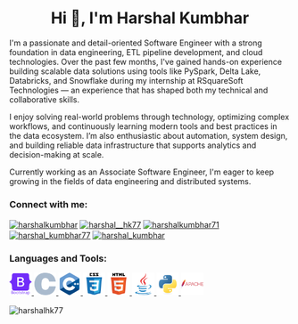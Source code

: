 <h1 align="center">Hi 👋, I'm Harshal Kumbhar</h1>
<p>I'm a passionate and detail-oriented Software Engineer with a strong foundation in data engineering, ETL pipeline development, and cloud technologies. Over the past few months, I've gained hands-on experience building scalable data solutions using tools like PySpark, Delta Lake, Databricks, and Snowflake during my internship at RSquareSoft Technologies — an experience that has shaped both my technical and collaborative skills.

I enjoy solving real-world problems through technology, optimizing complex workflows, and continuously learning modern tools and best practices in the data ecosystem. I’m also enthusiastic about automation, system design, and building reliable data infrastructure that supports analytics and decision-making at scale.

Currently working as an Associate Software Engineer, I'm eager to keep growing in the fields of data engineering and distributed systems.</p>

<h3 align="left">Connect with me:</h3>
<p align="left">
<a href="https://linkedin.com/in/harshalkumbhar" target="blank"><img align="center" src="https://raw.githubusercontent.com/rahuldkjain/github-profile-readme-generator/master/src/images/icons/Social/linked-in-alt.svg" alt="harshalkumbhar" height="30" width="40" /></a>
<a href="https://instagram.com/harshal__hk77" target="blank"><img align="center" src="https://raw.githubusercontent.com/rahuldkjain/github-profile-readme-generator/master/src/images/icons/Social/instagram.svg" alt="harshal__hk77" height="30" width="40" /></a>
<a href="https://www.hackerrank.com/harshalkumbhar71" target="blank"><img align="center" src="https://raw.githubusercontent.com/rahuldkjain/github-profile-readme-generator/master/src/images/icons/Social/hackerrank.svg" alt="harshalkumbhar71" height="30" width="40" /></a>
<a href="https://www.leetcode.com/harshal_kumbhar77" target="blank"><img align="center" src="https://raw.githubusercontent.com/rahuldkjain/github-profile-readme-generator/master/src/images/icons/Social/leet-code.svg" alt="harshal_kumbhar77" height="30" width="40" /></a>
<a href="https://auth.geeksforgeeks.org/user/harshal_kumbhar" target="blank"><img align="center" src="https://raw.githubusercontent.com/rahuldkjain/github-profile-readme-generator/master/src/images/icons/Social/geeks-for-geeks.svg" alt="harshal_kumbhar" height="30" width="40" /></a>
</p>

<h3 align="left">Languages and Tools:</h3>
<p align="left"> <a href="https://getbootstrap.com" target="_blank" rel="noreferrer"> <img src="https://raw.githubusercontent.com/devicons/devicon/master/icons/bootstrap/bootstrap-plain-wordmark.svg" alt="bootstrap" width="40" height="40"/> </a> <a href="https://www.cprogramming.com/" target="_blank" rel="noreferrer"> <img src="https://raw.githubusercontent.com/devicons/devicon/master/icons/c/c-original.svg" alt="c" width="40" height="40"/> </a> <a href="https://www.w3schools.com/cpp/" target="_blank" rel="noreferrer"> <img src="https://raw.githubusercontent.com/devicons/devicon/master/icons/cplusplus/cplusplus-original.svg" alt="cplusplus" width="40" height="40"/> </a> <a href="https://www.w3schools.com/css/" target="_blank" rel="noreferrer"> <img src="https://raw.githubusercontent.com/devicons/devicon/master/icons/css3/css3-original-wordmark.svg" alt="css3" width="40" height="40"/> </a> <a href="https://www.w3.org/html/" target="_blank" rel="noreferrer"> <img src="https://raw.githubusercontent.com/devicons/devicon/master/icons/html5/html5-original-wordmark.svg" alt="html5" width="40" height="40"/> </a> <a href="https://www.java.com" target="_blank" rel="noreferrer"> <img src="https://raw.githubusercontent.com/devicons/devicon/master/icons/java/java-original.svg" alt="java" width="40" height="40"/> </a> <a href="https://www.python.org" target="_blank" rel="noreferrer"> <img src="https://raw.githubusercontent.com/devicons/devicon/master/icons/python/python-original.svg" alt="python" width="40" height="40"/> </a> <a href="https://spark.apache.org/" target="_blank" rel="noreferrer"> <img src="https://raw.githubusercontent.com/devicons/devicon/master/icons/apache/apache-original-wordmark.svg" alt="pyspark" width="40" height="40"/> </a> </p>

<p><img align="center" src="https://github-readme-stats.vercel.app/api/top-langs?username=harshalhk77&show_icons=true&locale=en&layout=compact" alt="harshalhk77" /></p>
